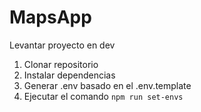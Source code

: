 # MapsApp

Levantar proyecto en dev

1. Clonar repositorio
2. Instalar dependencias 
3. Generar .env basado en el .env.template
4. Ejecutar el comando `npm run set-envs`
